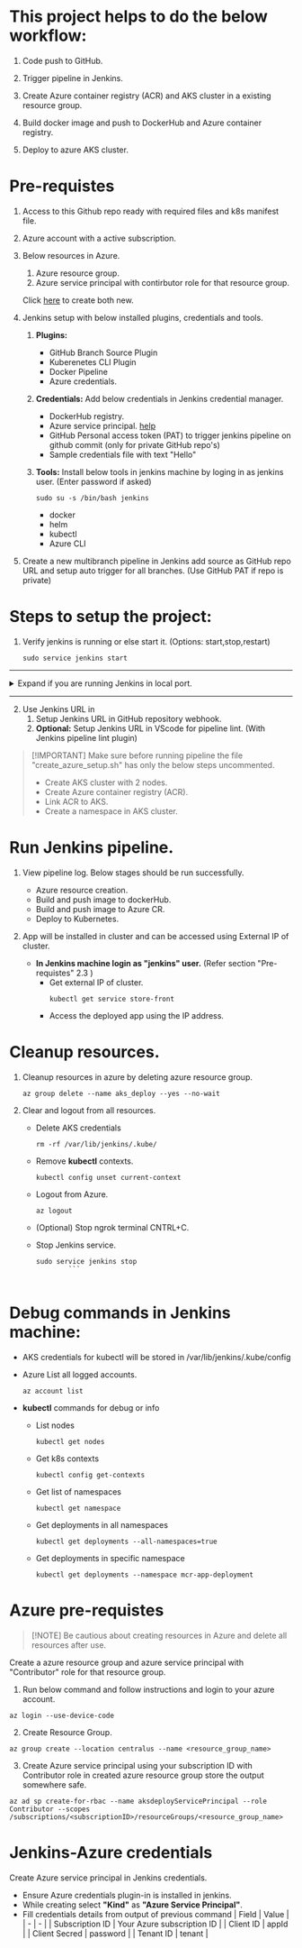 # This project helps to do the below workflow:

1. Code push to GitHub.

2. Trigger pipeline in Jenkins.

3. Create Azure container registry (ACR) and AKS cluster in a existing resource group.

4. Build docker image and push to DockerHub and Azure container registry.

5. Deploy to azure AKS cluster.


# Pre-requistes
1. Access to this Github repo ready with required files and k8s manifest file.

2. Azure account with a active subscription.

3. Below resources in Azure.
	1. Azure resource group.
	2. Azure service principal with contirbutor role for that resource group.
	
	Click [here](#azure-pre-requistes) to create both new.

3. Jenkins setup with below installed plugins, credentials and tools.
	1. **Plugins:**
		- GitHub Branch Source Plugin
		- Kuberenetes CLI Plugin 
		- Docker Pipeline
		- Azure credentials.

	2. **Credentials:** Add below credentials in Jenkins credential manager.
		- DockerHub registry.
		- Azure service principal. [help](#jenkins-azure-credentials)
		- GitHub Personal access token (PAT) to trigger jenkins pipeline on github commit (only for private GitHub repo's)
		- Sample credentials file with text "Hello"

	3. **Tools:** Install below tools in jenkins machine by loging in as jenkins user. (Enter password if asked)
		```
		sudo su -s /bin/bash jenkins
		```
		- docker
		- helm
		- kubectl
		- Azure CLI

3. Create a new multibranch pipeline in Jenkins add source as GitHub repo URL and setup auto trigger for all branches. (Use GitHub PAT if repo is private)


# Steps to setup the project:

1. Verify jenkins is running or else start it. (Options: start,stop,restart)
	```
	sudo service jenkins start
	```

---
<details>
<summary>Expand if you are running Jenkins in local port.</summary>

Install "ngrok" and run below command with your jenkins port to get public URL for Jenkins
```
ngrok port 8080
```
- Copy the ngrok URL from terminal and open it in browser and login.
- This will be our public Jenkins URL.
</details>	

---
	

2. Use Jenkins URL in
	1. Setup Jenkins URL in GitHub repository webhook.
	2. **Optional:** Setup Jenkins URL in VScode for pipeline lint. (With Jenkins pipeline lint plugin)


> [!IMPORTANT] Make sure before running pipeline the file "create_azure_setup.sh" has only the below steps uncommented.
> - Create AKS cluster with 2 nodes.
> - Create Azure container registry (ACR).
> - Link ACR to AKS.
> - Create a namespace in AKS cluster.

# Run Jenkins pipeline.

1. View pipeline log. Below stages should be run successfully.
	- Azure resource creation.
	- Build and push image to dockerHub.
	- Build and push image to Azure CR.
	- Deploy to Kubernetes.

2. App will be installed in cluster and can be accessed using External IP of cluster.
	- **In Jenkins machine login as "jenkins" user.** (Refer section "Pre-requistes" 2.3 )
		- Get external IP of cluster.
			```
			kubectl get service store-front
			```
		- Access the deployed app using the IP address.

# Cleanup resources.
1. Cleanup resources in azure by deleting azure resource group.
	```
	az group delete --name aks_deploy --yes --no-wait
	```
2. Clear and logout from all resources.
	- Delete AKS credentials
		```
		rm -rf /var/lib/jenkins/.kube/
		```
	- Remove **kubectl** contexts.
		```
		kubectl config unset current-context
		```
	- Logout from Azure.
		```
		az logout
		```
	- (Optional) Stop ngrok terminal CNTRL+C.
	
	- Stop Jenkins service.
		```
		sudo service jenkins stop
                ```
			

# Debug commands in Jenkins machine:
- AKS credentials for kubectl will be stored in /var/lib/jenkins/.kube/config

- Azure List all logged accounts.
	```
	az account list
	```			

- **kubectl** commands for debug or info
	- List nodes
		```
		kubectl get nodes
		```
	- Get k8s contexts
		```
		kubectl config get-contexts
		```
	- Get list of namespaces
		```
		kubectl get namespace
		```
	- Get deployments in all namespaces
		```
		kubectl get deployments --all-namespaces=true
		```
	- Get deployments in specific namespace
		```
		kubectl get deployments --namespace mcr-app-deployment
		```


# Azure pre-requistes

> [!NOTE] Be cautious about creating resources in Azure and delete all resources after use.

Create a azure resource group and azure service principal with "Contributor" role for that resource group.

1. Run below command and follow instructions and login to your azure account.
```
az login --use-device-code 
```
2. Create Resource Group.
```
az group create --location centralus --name <resource_group_name>
```
3. Create Azure service principal using your subscription ID with Contributor role in created azure resource group store the output somewhere safe.
```
az ad sp create-for-rbac --name aksdeployServicePrincipal --role Contributor --scopes /subscriptions/<subscriptionID>/resourceGroups/<resource_group_name>
```



# Jenkins-Azure credentials
Create Azure service principal in Jenkins credentials.

- Ensure Azure credentials plugin-in is installed in jenkins. 
- While creating select **"Kind"** as **"Azure Service Principal"**.
- Fill credentials details from output of previous command
	| Field | Value |
	| - | - |
	| Subscription ID |	Your Azure subscription ID |
	| Client ID | appId |
	| Client Secred | password |
	| Tenant ID | tenant |